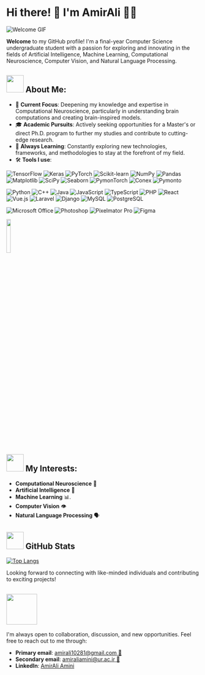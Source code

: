 # Hi there! 👋 I'm AmirAli 🧑‍💻

![Welcome GIF](https://www.lovefordata.com/images/Credit-Scoring.gif)

**Welcome** to my GitHub profile! I'm a final-year Computer Science undergraduate student with a passion for exploring and innovating in the fields of Artificial Intelligence, Machine Learning, Computational Neuroscience, Computer Vision, and Natural Language Processing.

## <img src="https://encrypted-tbn0.gstatic.com/images?q=tbn:ANd9GcTJsKZVppBhshJBN6_RHp9luylwz4eQO4I8Tg&s" width="45" /> About Me:

- 🔭 **Current Focus**: Deepening my knowledge and expertise in Computational Neuroscience, particularly in understanding brain computations and creating brain-inspired models.
- 🎓 **Academic Pursuits**: Actively seeking opportunities for a Master's or direct Ph.D. program to further my studies and contribute to cutting-edge research.
- 🌱 **Always Learning**: Constantly exploring new technologies, frameworks, and methodologies to stay at the forefront of my field.
- 🛠️ **Tools I use**:

![TensorFlow](https://img.shields.io/badge/TensorFlow-FF6F00?style=for-the-badge&logo=tensorflow&logoColor=white)
![Keras](https://img.shields.io/badge/Keras-D00000?style=for-the-badge&logo=keras&logoColor=white)
![PyTorch](https://img.shields.io/badge/PyTorch-EE4C2C?style=for-the-badge&logo=pytorch&logoColor=white)
![Scikit-learn](https://img.shields.io/badge/Scikit--learn-F7931E?style=for-the-badge&logo=scikit-learn&logoColor=white)
![NumPy](https://img.shields.io/badge/NumPy-013243?style=for-the-badge&logo=numpy&logoColor=white)
![Pandas](https://img.shields.io/badge/Pandas-150458?style=for-the-badge&logo=pandas&logoColor=white)
![Matplotlib](https://img.shields.io/badge/Matplotlib-239120?style=for-the-badge&logo=matplotlib&logoColor=white)
![SciPy](https://img.shields.io/badge/SciPy-8CAAE6?style=for-the-badge&logo=scipy&logoColor=white)
![Seaborn](https://img.shields.io/badge/Seaborn-3776AB?style=for-the-badge&logo=seaborn&logoColor=white)
![PymonTorch](https://img.shields.io/badge/PymonTorch-EE4C2C?style=for-the-badge&logo=custom&logoColor=white)
![Conex](https://img.shields.io/badge/Conex-4CAF50?style=for-the-badge&logo=custom&logoColor=white)
![Pymonto](https://img.shields.io/badge/Pymonto-007ACC?style=for-the-badge&logo=custom&logoColor=white)

![Python](https://img.shields.io/badge/Python-3776AB?style=for-the-badge&logo=python&logoColor=white)
![C++](https://img.shields.io/badge/C++-00599C?style=for-the-badge&logo=cplusplus&logoColor=white)
![Java](https://img.shields.io/badge/Java-007396?style=for-the-badge&logo=java&logoColor=white)
![JavaScript](https://img.shields.io/badge/JavaScript-F7DF1E?style=for-the-badge&logo=javascript&logoColor=black)
![TypeScript](https://img.shields.io/badge/TypeScript-3178C6?style=for-the-badge&logo=typescript&logoColor=white)
![PHP](https://img.shields.io/badge/PHP-777BB4?style=for-the-badge&logo=php&logoColor=white)
![React](https://img.shields.io/badge/React-20232A?style=for-the-badge&logo=react&logoColor=61DAFB)
![Vue.js](https://img.shields.io/badge/Vue.js-4FC08D?style=for-the-badge&logo=vue-dot-js&logoColor=white)
![Laravel](https://img.shields.io/badge/Laravel-FF2D20?style=for-the-badge&logo=laravel&logoColor=white)
![Django](https://img.shields.io/badge/Django-092E20?style=for-the-badge&logo=django&logoColor=white&labelColor=092E20&color=gray&borderRadius=10px)
![MySQL](https://img.shields.io/badge/MySQL-4479A1?style=for-the-badge&logo=mysql&logoColor=white)
![PostgreSQL](https://img.shields.io/badge/PostgreSQL-336791?style=for-the-badge&logo=postgresql&logoColor=white)

![Microsoft Office](https://img.shields.io/badge/Office-FF6F00?style=for-the-badge&logo=microsoft-office&logoColor=white&borderRadius=10px)
![Photoshop](https://img.shields.io/badge/Photoshop-007ACC?style=for-the-badge&logo=adobe-photoshop&logoColor=white&borderRadius=10px)
![Pixelmator Pro](https://img.shields.io/badge/Pixelmator_Pro-009688?style=for-the-badge&logo=pixelmator&logoColor=white&borderRadius=10px)
![Figma](https://img.shields.io/badge/Figma-6200EA?style=for-the-badge&logo=figma&logoColor=white&borderRadius=10px)

<img src="https://encrypted-tbn0.gstatic.com/images?q=tbn:ANd9GcR3_MKejXoSVL8C1dkUXX17r8_DkLKmMtegSg&s" width="15%" />


## <img src="https://media2.giphy.com/media/v1.Y2lkPTc5MGI3NjExNWxoNnZkZnVzeGxuaTJncGM1NXVyOHRybTY2M21qNmVib3ppOGs3eSZlcD12MV9pbnRlcm5hbF9naWZfYnlfaWQmY3Q9cw/K3QsVy4I0zvGWIesyj/giphy.webp" width="45" /> My Interests:

- **Computational Neuroscience** 🧠
- **Artificial Intelligence** 🤖
- **Machine Learning** 📊.
- **Computer Vision** 👁️
- **Natural Language Processing** 🗣️

## <img src="https://media1.giphy.com/media/v1.Y2lkPTc5MGI3NjExZGl6dGdxZDM3YW9ha256Z3Q3cmw2NnRpOGsweWYxNHdrcjZncXJtZSZlcD12MV9pbnRlcm5hbF9naWZfYnlfaWQmY3Q9cw/47rD4FjGW0KFDM1WAE/giphy.webp" width="45px"> GitHub Stats

[![Top Langs](https://github-readme-stats.vercel.app/api/top-langs/?username=Amir-Ali-Amini)](https://github.com/anuraghazra/github-readme-stats)

Looking forward to connecting with like-minded individuals and contributing to exciting projects!

## <img src="https://media2.giphy.com/media/v1.Y2lkPTc5MGI3NjExcmx1dWRjZHEwc3dvOHZ0aHQ4bnAxM2xraTVxNDc0M3djbGUzdmpkbyZlcD12MV9pbnRlcm5hbF9naWZfYnlfaWQmY3Q9dHM/RpDh3gH9AMsaAoF1An/giphy.webp" width='80'>

I'm always open to collaboration, discussion, and new opportunities. Feel free to reach out to me through:

- **Primary email**: [amirali10281@gmail.com 📧](mailto:amirali10281@gmail.com)
- **Secondary email**: [amiraliamini@ur.ac.ir 📨](mailto:amiraliamini@ur.ac.ir)
- **LinkedIn**: [AmirAli Amini](https://www.linkedin.com/in/amirali-amini/)
